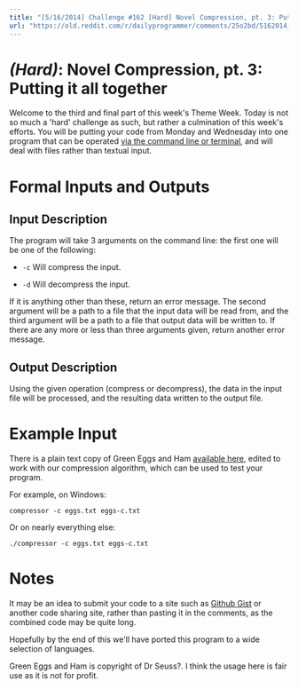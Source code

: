```yaml
---
title: "[5/16/2014] Challenge #162 [Hard] Novel Compression, pt. 3: Putting it all together"
url: "https://old.reddit.com/r/dailyprogrammer/comments/25o2bd/5162014_challenge_162_hard_novel_compression_pt_3/"
---
```


# [](#HardIcon) _(Hard)_: Novel Compression, pt. 3: Putting it all together

Welcome to the third and final part of this week's Theme Week. Today is not so much a 'hard' challenge as such, but rather a culmination of this week's efforts. You will be putting your code from Monday and Wednesday into one program that can be operated [via the command line or terminal](http://en.wikipedia.org/wiki/Command-line_interface#Arguments), and will deal with files rather than textual input.

# Formal Inputs and Outputs

## Input Description

The program will take 3 arguments on the command line: the first one will be one of the following:

* `-c` Will compress the input.

* `-d` Will decompress the input.

If it is anything other than these, return an error message. The second argument will be a path to a file that the input data will be read from, and the third argument will be a path to a file that output data will be written to. If there are any more or less than three arguments given, return another error message.
    
## Output Description

Using the given operation (compress or decompress), the data in the input file will be processed, and the resulting data written to the output file.

# Example Input

There is a plain text copy of Green Eggs and Ham [available here](http://pastie.org/pastes/9180059/text?key=wmyubynyw72ten8m3gzpfw), edited to work with our compression algorithm, which can be used to test your program.

For example, on Windows:

    compressor -c eggs.txt eggs-c.txt

Or on nearly everything else:

    ./compressor -c eggs.txt eggs-c.txt

# Notes

It may be an idea to submit your code to a site such as [Github Gist](https://gist.github.com/) or another code sharing site, rather than pasting it in the comments, as the combined code may be quite long.

Hopefully by the end of this we'll have ported this program to a wide selection of languages.

Green Eggs and Ham is copyright of Dr Seuss?. I think the usage here is fair use as it is not for profit.